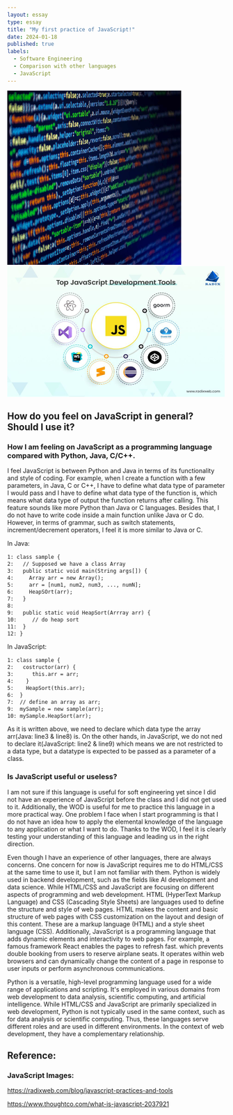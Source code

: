 ```yaml
---
layout: essay
type: essay
title: "My first practice of JavaScript!"
date: 2024-01-18
published: true
labels:
  - Software Engineering
  - Comparison with other languages
  - JavaScript
---
```


<img class="img-fluid" src="../img/javascriptCapture.jpg"
  width="400" 
  height="400">
  <img class="img-fluid" src="../img/javascriptcap2.jpg"
  width="500" 
  height="300">



## How do you feel on JavaScript in general? Should I use it?  


### How I am feeling on JavaScript as a programming language compared with Python, Java, C/C++.
  I feel JavaScript is between Python and Java in terms of its functionality and style of coding. For example, when I create a function with a few parameters, in Java, C or C++, I have to define what data type of parameter I would pass and I have to define what data type of the function is, which means what data type of output the function returns after calling. This feature sounds like more Python than Java or C languages. Besides that, I do not have to write code inside a main function unlike Java or C do. However, in terms of grammar, such as switch statements, increment/decrement operators, I feel it is more similar to Java or C.

In Java:
```
1: class sample {
2:   // Supposed we have a class Array
3:   public static void main(String args[]) {
4:     Array arr = new Array();
5:     arr = [num1, num2, num3, ..., numN];
6:     HeapSOrt(arr);
7:   }
8:
9:   public static void HeapSort(Arrray arr) {
10:     // do heap sort
11:  }
12: }
```

In JavaScript:
```
1: class sample {
2:   costructor(arr) {
3:      this.arr = arr;
4:    }
5:    HeapSort(this.arr);
6:  }
7:  // define an array as arr;
9:  mySample = new sample(arr);
10: mySample.HeapSort(arr);
```

  As it is written above, we need to declare which data type the array arr(Java: line3 & line8) is. On the other hands, in JavaScript, we do not ned to declare it(JavaScript: line2 & line9) which means we are not restricted to a data type, but a datatype is expected to be passed as a parameter of a class.


### Is JavaScript useful or useless?
  I am not sure if this language is useful for soft engineering yet since I did not have an experience of JavaScript before the class and I did not get used to it. Additionally, the WOD is useful for me to practice this language in a more practical way. One problem I face when I start programming is that I do not have an idea how to apply the elemental knowledge of the language to any application or what I want to do. Thanks to the WOD, I feel it is clearly testing your understanding of this language and leading us in the right direction.

Even though I have an experience of other languages, there are always concerns. One concern for now is JavaScript requires me to do HTML/CSS at the same time to use it, but I am not familiar with them. Python is widely used in backend development, such as the fields like AI development and data science. While HTML/CSS and JavaScript are focusing on different aspects of programming and web development. HTML (HyperText Markup Language) and CSS (Cascading Style Sheets) are languages used to define the structure and style of web pages. HTML makes the content and basic structure of web pages with CSS customization on the layout and design of this content. These are a markup language (HTML) and a style sheet language (CSS). Additionally, JavaScript is a programming language that adds dynamic elements and interactivity to web pages. For example, a famous framework React enables the pages to refresh fast. which prevents double booking from users to reserve airplane seats. It operates within web browsers and can dynamically change the content of a page in response to user inputs or perform asynchronous communications.


Python is a versatile, high-level programming language used for a wide range of applications and scripting. It's employed in various domains from web development to data analysis, scientific computing, and artificial intelligence.
While HTML/CSS and JavaScript are primarily specialized in web development, Python is not typically used in the same context, such as for data analysis or scientific computing. Thus, these languages serve different roles and are used in different environments. In the context of web development, they have a complementary relationship.


## Reference: 
### JavaScript Images:
https://radixweb.com/blog/javascript-practices-and-tools

https://www.thoughtco.com/what-is-javascript-2037921

